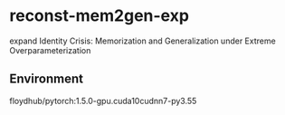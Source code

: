 # reconst-mem2gen-exp
expand Identity Crisis: Memorization and Generalization under Extreme Overparameterization

## Environment
floydhub/pytorch:1.5.0-gpu.cuda10cudnn7-py3.55
